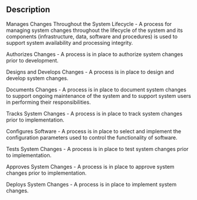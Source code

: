 ## Description

Manages Changes Throughout the System Lifecycle - A process for managing system changes throughout the lifecycle of the system and its components (infrastructure, data, software and procedures) is used to support system availability and processing integrity.

Authorizes Changes - A process is in place to authorize system changes prior to development.

Designs and Develops Changes - A process is in place to design and develop system changes.

Documents Changes - A process is in place to document system changes to support ongoing maintenance of the system and to support system users in performing their responsibilities.

Tracks System Changes - A process is in place to track system changes prior to implementation.

Configures Software - A process is in place to select and implement the configuration parameters used to control the functionality of software.

Tests System Changes - A process is in place to test system changes prior to implementation.

Approves System Changes - A process is in place to approve system changes prior to implementation.

Deploys System Changes - A process is in place to implement system changes.
